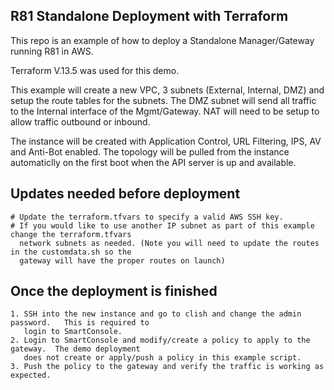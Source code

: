## R81 Standalone Deployment with Terraform

This repo is an example of how to deploy a Standalone Manager/Gateway running R81 in AWS.

Terraform V.13.5 was used for this demo.

This example will create a new VPC, 3 subnets (External, Internal, DMZ) and setup the route 
tables for the subnets.  The DMZ subnet will send all traffic to the Internal interface of the 
Mgmt/Gateway.  NAT will need to be setup to allow traffic outbound or inbound.

The instance will be created with Application Control, URL Filtering, IPS, AV and Anti-Bot enabled.
The topology will be pulled from the instance automaticlly on the first boot when the API server
is up and available.

## Updates needed before deployment
```
# Update the terraform.tfvars to specify a valid AWS SSH key.
# If you would like to use another IP subnet as part of this example change the terraform.tfvars 
  network subnets as needed. (Note you will need to update the routes in the customdata.sh so the 
  gateway will have the proper routes on launch)
```

## Once the deployment is finished
```
1. SSH into the new instance and go to clish and change the admin password.   This is required to 
   login to SmartConsole.
2. Login to SmartConsole and modify/create a policy to apply to the gateway.  The demo deployment 
   does not create or apply/push a policy in this example script.
3. Push the policy to the gateway and verify the traffic is working as expected.
```
